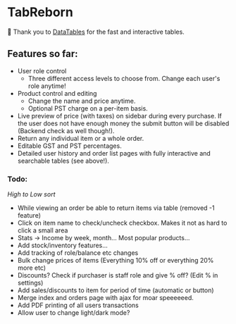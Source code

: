 # TabReborn
 
:raised_hands: Thank you to [DataTables](https://datatables.net) for the fast and interactive tables.

## Features so far:

- User role control
    - Three different access levels to choose from. Change each user's role anytime!
- Product control and editing
    - Change the name and price anytime.
    - Optional PST charge on a per-item basis.
- Live preview of price (with taxes) on sidebar during every purchase. If the user does not have enough money the submit button will be disabled (Backend check as well though!).
- Return any individual item or a whole order.
- Editable GST and PST percentages.
- Detailed user history and order list pages with fully interactive and searchable tables (see above!).

### Todo:

*High to Low sort*
- While viewing an order be able to return items via table (removed -1 feature)
- Click on item name to check/uncheck checkbox. Makes it not as hard to click a small area
- Stats -> Income by week, month... Most popular products...
- Add stock/inventory features...
- Add tracking of role/balance etc changes
- Bulk change prices of items (Everything 10% off or everything 20% more etc)
- Discounts? Check if purchaser is staff role and give % off? (Edit % in settings)
- Add sales/discounts to item for period of time (automatic or button)
- Merge index and orders page with ajax for moar speeeeeed.
- Add PDF printing of all users transactions
- Allow user to change light/dark mode?